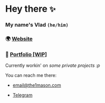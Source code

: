 # Hey there `✨`

### My name's **Vlad** `(he/him)`

### 🌍 [Website](https://the1mason.com)

### 💼 [Portfolio \[WIP\]](https://the1mason.com/projects)

Currently workin' on *some private projects :p*

You can reach me there:

- [email@the1mason.com](mailto:email@the1mason.com)

- [Telegram](https://t.me/the1mason)
